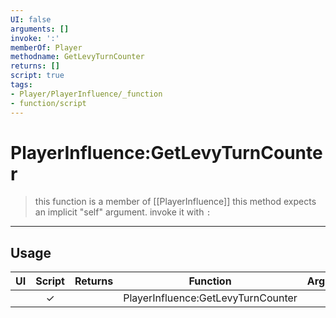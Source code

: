 ```yaml
---
UI: false
arguments: []
invoke: ':'
memberOf: Player
methodname: GetLevyTurnCounter
returns: []
script: true
tags:
- Player/PlayerInfluence/_function
- function/script
---
```

# PlayerInfluence:GetLevyTurnCounter
> this function is a member of [[PlayerInfluence]]
> this method expects an implicit "self" argument. invoke it with `:`
-----
## Usage
|  UI | Script | Returns | Function | Arguments |
|:---:|:------:|-------:|:--------:|:---------|
| |✓||PlayerInfluence:GetLevyTurnCounter||
